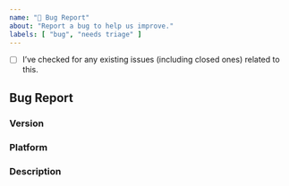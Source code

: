 ```yaml
---
name: "🐛 Bug Report"
about: "Report a bug to help us improve."
labels: [ "bug", "needs triage" ]
---
```

<!--
Thank you for reporting an issue! Please complete as much of the template as possible.
-->

- [ ] I’ve checked for any existing issues (including closed ones) related to this.

## Bug Report

### Version

<!--
List all versions of the bytesto4t crates you're using. 
The easiest way to gather this is by running cargo tree:

`cargo tree | grep bytesto4t`
-->

### Platform

<!---
Output of `uname -a` (UNIX), or version and 32 or 64-bit (Windows)
-->

### Description

<!--
Enter the details of your issue below this comment.

Here’s one way to organize the description:

<short summary of the bug>

I tried this code:

<code sample that causes the bug>

I expected to see this happen: <explanation>

Instead, this happened: <explanation>
-->

